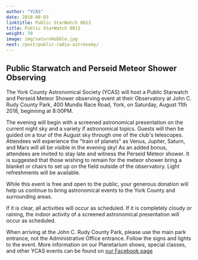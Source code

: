 ```yaml
---
author: "YCAS"
date: 2018-08-03
linktitle: Public StarWatch 0813
title: Public StarWatch 0813
weight: 70
image: img/saturnHubble.jpg
next: /post/public-radio-astronomy/
---
```


## Public Starwatch and Perseid Meteor Shower Observing

The York County Astronomical Society (YCAS) will host a Public Starwatch and Perseid Meteor Shower observing event at their Observatory at John C. Rudy County Park, 400 Mundis Race Road, York, on Saturday, August 11th 2018, beginning at 8:00PM.

The evening will begin with a screened astronomical presentation on the current night sky and a variety if astronomical topics. Guests will then be guided on a tour of the August sky through one of the club's telescopes. Attendees will experience the "train of planets" as Venus, Jupiter, Saturn, and Mars will all be visible in the evening sky! As an added bonus, attendees are invited to stay late and witness the Perseid Meteor shower. It is suggested that those wishing to remain for the meteor shower bring a blanket or chairs to set up on the field outside of the observatory. Light refreshments will be available.

While this event is free and open to the public, your generous donation will help us continue to bring astronomical events to the York County and surrounding areas.

If it is clear, all activities will occur as scheduled. If it is completely cloudy or raining, the indoor activity of a screened astronomical presentation will occur as scheduled.

When arriving at the John C. Rudy County Park, please use the main park entrance, not the Administrative Office entrance. Follow the signs and lights to the event. More information on our Planetarium shows, special classes, and other YCAS events can be found on [our Facebook page](https://www.facebook.com/astroyork)